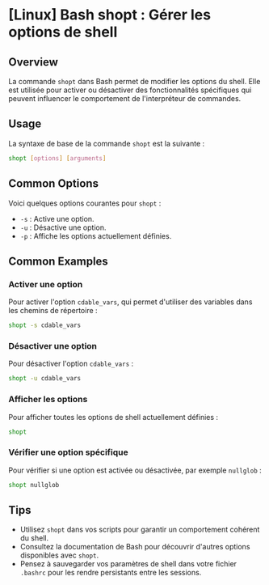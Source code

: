 # [Linux] Bash shopt : Gérer les options de shell

## Overview
La commande `shopt` dans Bash permet de modifier les options du shell. Elle est utilisée pour activer ou désactiver des fonctionnalités spécifiques qui peuvent influencer le comportement de l'interpréteur de commandes.

## Usage
La syntaxe de base de la commande `shopt` est la suivante :

```bash
shopt [options] [arguments]
```

## Common Options
Voici quelques options courantes pour `shopt` :

- `-s` : Active une option.
- `-u` : Désactive une option.
- `-p` : Affiche les options actuellement définies.

## Common Examples

### Activer une option
Pour activer l'option `cdable_vars`, qui permet d'utiliser des variables dans les chemins de répertoire :

```bash
shopt -s cdable_vars
```

### Désactiver une option
Pour désactiver l'option `cdable_vars` :

```bash
shopt -u cdable_vars
```

### Afficher les options
Pour afficher toutes les options de shell actuellement définies :

```bash
shopt
```

### Vérifier une option spécifique
Pour vérifier si une option est activée ou désactivée, par exemple `nullglob` :

```bash
shopt nullglob
```

## Tips
- Utilisez `shopt` dans vos scripts pour garantir un comportement cohérent du shell.
- Consultez la documentation de Bash pour découvrir d'autres options disponibles avec `shopt`.
- Pensez à sauvegarder vos paramètres de shell dans votre fichier `.bashrc` pour les rendre persistants entre les sessions.